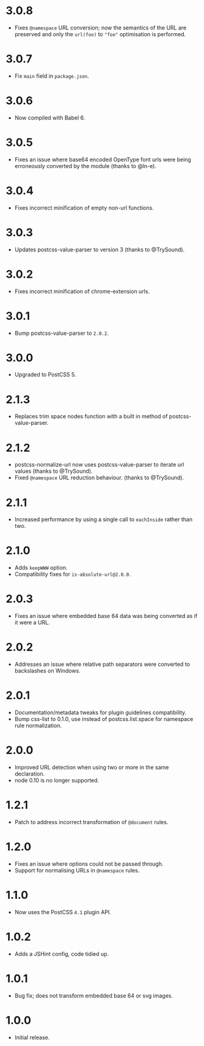 # 3.0.8

* Fixes `@namespace` URL conversion; now the semantics of the URL are preserved
  and only the `url(foo)` to `"foo"` optimisation is performed.

# 3.0.7

* Fix `main` field in `package.json`.

# 3.0.6

* Now compiled with Babel 6.

# 3.0.5

* Fixes an issue where base64 encoded OpenType font urls were being erroneously
  converted by the module (thanks to @ln-e).

# 3.0.4

* Fixes incorrect minification of empty non-url functions.

# 3.0.3

* Updates postcss-value-parser to version 3 (thanks to @TrySound).

# 3.0.2

* Fixes incorrect minification of chrome-extension urls.

# 3.0.1

* Bump postcss-value-parser to `2.0.2`.

# 3.0.0

* Upgraded to PostCSS 5.

# 2.1.3

* Replaces trim space nodes function with a built in method
  of postcss-value-parser.

# 2.1.2

* postcss-normalize-url now uses postcss-value-parser to iterate
  url values (thanks to @TrySound).
* Fixed `@namespace` URL reduction behaviour. (thanks to @TrySound).

# 2.1.1

* Increased performance by using a single call to `eachInside` rather than two.

# 2.1.0

* Adds `keepWWW` option.
* Compatibility fixes for `is-absolute-url@2.0.0`.

# 2.0.3

* Fixes an issue where embedded base 64 data was being converted as if it were
  a URL.

# 2.0.2

* Addresses an issue where relative path separators were converted to
  backslashes on Windows.

# 2.0.1

* Documentation/metadata tweaks for plugin guidelines compatibility.
* Bump css-list to 0.1.0, use instead of postcss.list.space for namespace
  rule normalization.

# 2.0.0

* Improved URL detection when using two or more in the same declaration.
* node 0.10 is no longer supported.

# 1.2.1

* Patch to address incorrect transformation of `@document` rules.

# 1.2.0

* Fixes an issue where options could not be passed through.
* Support for normalising URLs in `@namespace` rules.

# 1.1.0

* Now uses the PostCSS `4.1` plugin API.

# 1.0.2

* Adds a JSHint config, code tidied up.

# 1.0.1

* Bug fix; does not transform embedded base 64 or svg images.

# 1.0.0

* Initial release.
